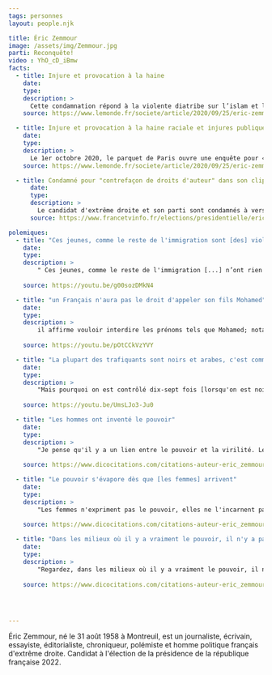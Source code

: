 ```yaml
---
tags: personnes
layout: people.njk

title: Éric Zemmour
image: /assets/img/Zemmour.jpg
parti: Reconquête!
video : YhO_cD_iBmw
facts:
  - title: Injure et provocation à la haine
    date:
    type:
    description: >
      Cette condamnation répond à la violente diatribe sur l’islam et l’immigration qu’il avait proférée en septembre 2019, lors d’un rassemblement politique, à Paris. 
    source: https://www.lemonde.fr/societe/article/2020/09/25/eric-zemmour-condamne-a-10-000-euros-d-amende-pour-injure-et-provocation-a-la-haine_6053635_3224.html

  - title: Injure et provocation à la haine raciale et injures publiques à caractère raciste 
    date:
    type:
    description: >
      Le 1er octobre 2020, le parquet de Paris ouvre une enquête pour « provocation à la haine raciale » et « injures publiques à caractère raciste » à la suite des propos d’Éric Zemmour. 
    source: https://www.lemonde.fr/societe/article/2020/09/25/eric-zemmour-condamne-a-10-000-euros-d-amende-pour-injure-et-provocation-a-la-haine_6053635_3224.html

  - title: Condamné pour "contrefaçon de droits d'auteur" dans son clip d'annonce de candidature
      date:
      type:
      description: >
        Le candidat d'extrême droite et son parti sont condamnés à verser un total de 70 000 euros aux plaignants. Après l'utilisation sans autorisation d'images de films dans son clip de campagne, selon le jugement.
      source: https://www.francetvinfo.fr/elections/presidentielle/eric-zemmour-condamne-pour-contrefacon-de-droits-d-auteur-dans-son-clip-d-annonce-de-candidature_4991810.html

polemiques:
  - title: "Ces jeunes, comme le reste de l'immigration sont [des] violeurs"
    date:
    type:
    description: >
        " Ces jeunes, comme le reste de l'immigration [...] n’ont rien à faire ici : ils sont voleurs, ils sont assassins, ils sont violeurs, c’est tout ce qu’ils sont ; il faut les renvoyer et il ne faut même pas qu’ils viennent". 
       
    source: https://youtu.be/g00sozDMkN4

  - title: "un Français n'aura pas le droit d'appeler son fils Mohamed"
    date:
    type:
    description: >
        il affirme vouloir interdire les prénoms tels que Mohamed; notamment, explique-t-il en grand seigneur fort culotté, parce que ceux qui portent de tels noms souffrent de discriminations. 
       
    source: https://youtu.be/pOtCCkVzYVY

  - title: "La plupart des trafiquants sont noirs et arabes, c'est comme ça"
    date:
    type:
    description: >
        "Mais pourquoi on est contrôlé dix-sept fois [lorsqu'on est noir ou arabe]? Pourquoi? Parce que la plupart des trafiquants sont noirs et arabes, c'est comme ça, c'est un fait." 
       
    source: https://youtu.be/UmsLJo3-Ju0

  - title: "Les hommes ont inventé le pouvoir"
    date:
    type:
    description: >
        "Je pense qu'il y a un lien entre le pouvoir et la virilité. Les hommes ont inventé le pouvoir." - Sur le plateau de BFMTV le 26 mars 2013
       
    source: https://www.dicocitations.com/citations-auteur-eric_zemmour-0.php

  - title: "Le pouvoir s'évapore dès que [les femmes] arrivent"
    date:
    type:
    description: >
        "Les femmes n'expriment pas le pouvoir, elles ne l'incarnent pas, c'est comme ça. Le pouvoir s'évapore dès qu'elles arrivent." - Sur le plateau de BFMTV, le 26 mars 2013 
       
    source: https://www.dicocitations.com/citations-auteur-eric_zemmour-0.php

  - title: "Dans les milieux où il y a vraiment le pouvoir, il n'y a pas de femmes"
    date:
    type:
    description: >
        "Regardez, dans les milieux où il y a vraiment le pouvoir, il n'y a pas de femmes. Dans la finance, c'est infinitésimale, c'est marginal.." - Sur le plateau de BFMTV, le 26 mars 2013 
       
    source: https://www.dicocitations.com/citations-auteur-eric_zemmour-0.php



    
---
```


Éric Zemmour, né le 31 août 1958 à Montreuil, est un journaliste, écrivain, essayiste, éditorialiste, chroniqueur, polémiste et homme politique français d'extrême droite. Candidat à l'élection de la présidence de la république française 2022.